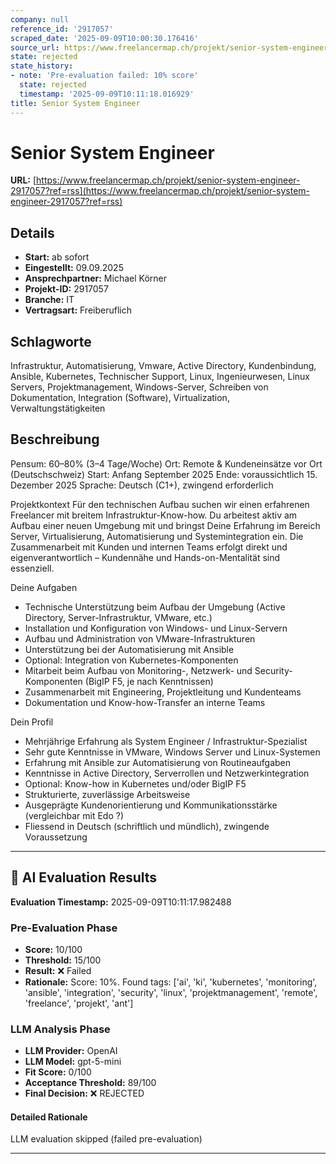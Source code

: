 ```yaml
---
company: null
reference_id: '2917057'
scraped_date: '2025-09-09T10:00:30.176416'
source_url: https://www.freelancermap.ch/projekt/senior-system-engineer-2917057?ref=rss
state: rejected
state_history:
- note: 'Pre-evaluation failed: 10% score'
  state: rejected
  timestamp: '2025-09-09T10:11:18.016929'
title: Senior System Engineer
---
```



# Senior System Engineer
**URL:** [https://www.freelancermap.ch/projekt/senior-system-engineer-2917057?ref=rss](https://www.freelancermap.ch/projekt/senior-system-engineer-2917057?ref=rss)
## Details
- **Start:** ab sofort
- **Eingestellt:** 09.09.2025
- **Ansprechpartner:** Michael Körner
- **Projekt-ID:** 2917057
- **Branche:** IT
- **Vertragsart:** Freiberuflich

## Schlagworte
Infrastruktur, Automatisierung, Vmware, Active Directory, Kundenbindung, Ansible, Kubernetes, Technischer Support, Linux, Ingenieurwesen, Linux Servers, Projektmanagement, Windows-Server, Schreiben von Dokumentation, Integration (Software), Virtualization, Verwaltungstätigkeiten

## Beschreibung
Pensum: 60–80% (3–4 Tage/Woche)
Ort: Remote & Kundeneinsätze vor Ort (Deutschschweiz)
Start: Anfang September 2025
Ende: voraussichtlich 15. Dezember 2025
Sprache: Deutsch (C1+), zwingend erforderlich

Projektkontext
Für den technischen Aufbau suchen wir einen erfahrenen Freelancer mit breitem Infrastruktur-Know-how. Du arbeitest aktiv am Aufbau einer neuen Umgebung mit und bringst Deine Erfahrung im Bereich Server, Virtualisierung, Automatisierung und Systemintegration ein. Die Zusammenarbeit mit Kunden und internen Teams erfolgt direkt und eigenverantwortlich – Kundennähe und Hands-on-Mentalität sind essenziell.

Deine Aufgaben
- Technische Unterstützung beim Aufbau der Umgebung (Active Directory, Server-Infrastruktur, VMware, etc.)
- Installation und Konfiguration von Windows- und Linux-Servern
- Aufbau und Administration von VMware-Infrastrukturen
- Unterstützung bei der Automatisierung mit Ansible
- Optional: Integration von Kubernetes-Komponenten
- Mitarbeit beim Aufbau von Monitoring-, Netzwerk- und Security-Komponenten (BigIP F5, je nach Kenntnissen)
- Zusammenarbeit mit Engineering, Projektleitung und Kundenteams
- Dokumentation und Know-how-Transfer an interne Teams

Dein Profil
- Mehrjährige Erfahrung als System Engineer / Infrastruktur-Spezialist
- Sehr gute Kenntnisse in VMware, Windows Server und Linux-Systemen
- Erfahrung mit Ansible zur Automatisierung von Routineaufgaben
- Kenntnisse in Active Directory, Serverrollen und Netzwerkintegration
- Optional: Know-how in Kubernetes und/oder BigIP F5
- Strukturierte, zuverlässige Arbeitsweise
- Ausgeprägte Kundenorientierung und Kommunikationsstärke (vergleichbar mit Edo ?)
- Fliessend in Deutsch (schriftlich und mündlich), zwingende Voraussetzung

---

## 🤖 AI Evaluation Results

**Evaluation Timestamp:** 2025-09-09T10:11:17.982488

### Pre-Evaluation Phase
- **Score:** 10/100
- **Threshold:** 15/100
- **Result:** ❌ Failed
- **Rationale:** Score: 10%. Found tags: ['ai', 'ki', 'kubernetes', 'monitoring', 'ansible', 'integration', 'security', 'linux', 'projektmanagement', 'remote', 'freelance', 'projekt', 'ant']

### LLM Analysis Phase
- **LLM Provider:** OpenAI
- **LLM Model:** gpt-5-mini
- **Fit Score:** 0/100
- **Acceptance Threshold:** 89/100
- **Final Decision:** ❌ REJECTED

#### Detailed Rationale
LLM evaluation skipped (failed pre-evaluation)

---

